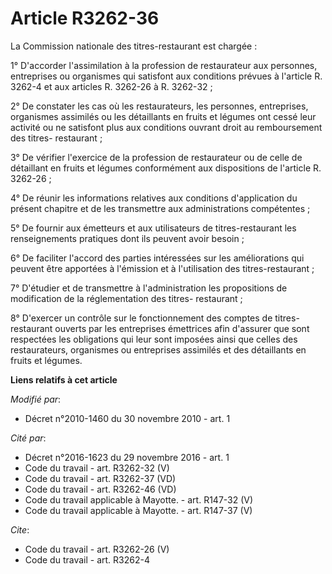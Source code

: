 # Article R3262-36

La Commission nationale des titres-restaurant est chargée : 

1° D'accorder l'assimilation à la profession de restaurateur aux personnes, entreprises ou organismes qui satisfont aux
conditions prévues à l'article R. 3262-4 et aux articles R. 3262-26 à R. 3262-32 ; 

2° De constater les cas où les restaurateurs, les personnes, entreprises, organismes assimilés ou les détaillants en fruits
et légumes ont cessé leur activité ou ne satisfont plus aux conditions ouvrant droit au remboursement des titres-
restaurant ; 

3° De vérifier l'exercice de la profession de restaurateur ou de celle de détaillant en fruits et légumes conformément aux
dispositions de l'article R. 3262-26 ; 

4° De réunir les informations relatives aux conditions d'application du présent chapitre et de les transmettre aux
administrations compétentes ; 

5° De fournir aux émetteurs et aux utilisateurs de titres-restaurant les renseignements pratiques dont ils peuvent avoir
besoin ; 

6° De faciliter l'accord des parties intéressées sur les améliorations qui peuvent être apportées à l'émission et à
l'utilisation des titres-restaurant ; 

7° D'étudier et de transmettre à l'administration les propositions de modification de la réglementation des titres-
restaurant ; 

8° D'exercer un contrôle sur le fonctionnement des comptes de titres-restaurant ouverts par les entreprises émettrices afin
d'assurer que sont respectées les obligations qui leur sont imposées ainsi que celles des restaurateurs, organismes ou
entreprises assimilés et des détaillants en fruits et légumes.

**Liens relatifs à cet article**

_Modifié par_:

  - Décret n°2010-1460 du 30 novembre 2010 - art. 1

_Cité par_:

  - Décret n°2016-1623 du 29 novembre 2016 - art. 1
  - Code du travail - art. R3262-32 (V)
  - Code du travail - art. R3262-37 (VD)
  - Code du travail - art. R3262-46 (VD)
  - Code du travail applicable à Mayotte. - art. R147-32 (V)
  - Code du travail applicable à Mayotte. - art. R147-37 (V)

_Cite_:

  - Code du travail - art. R3262-26 (V)
  - Code du travail - art. R3262-4
